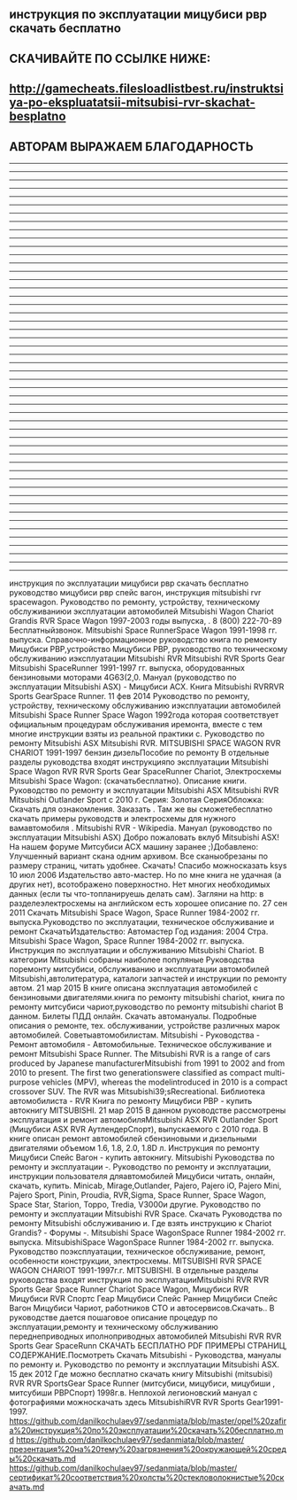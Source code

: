 инструкция по эксплуатации мицубиси рвр скачать бесплатно
--------------------------------------------------
СКАЧИВАЙТЕ ПО ССЫЛКЕ НИЖЕ:
--------------------------------------------------
http://gamecheats.filesloadlistbest.ru/instruktsiya-po-ekspluatatsii-mitsubisi-rvr-skachat-besplatno
--------------------------------------------------
АВТОРАМ ВЫРАЖАЕМ БЛАГОДАРНОСТЬ
--------------------------------------------------
--------------------------------------------------
--------------------------------------------------
--------------------------------------------------
--------------------------------------------------
--------------------------------------------------
--------------------------------------------------
--------------------------------------------------
--------------------------------------------------
--------------------------------------------------
--------------------------------------------------
--------------------------------------------------
--------------------------------------------------
--------------------------------------------------
--------------------------------------------------
--------------------------------------------------
--------------------------------------------------
--------------------------------------------------
--------------------------------------------------
--------------------------------------------------
--------------------------------------------------
--------------------------------------------------
--------------------------------------------------
--------------------------------------------------
--------------------------------------------------
--------------------------------------------------
--------------------------------------------------
--------------------------------------------------
--------------------------------------------------
--------------------------------------------------
--------------------------------------------------
--------------------------------------------------
--------------------------------------------------
--------------------------------------------------
--------------------------------------------------
--------------------------------------------------
--------------------------------------------------
--------------------------------------------------
--------------------------------------------------
--------------------------------------------------
--------------------------------------------------
--------------------------------------------------
--------------------------------------------------
--------------------------------------------------
--------------------------------------------------
--------------------------------------------------
--------------------------------------------------
--------------------------------------------------
--------------------------------------------------
--------------------------------------------------
--------------------------------------------------
инструкция по эксплуатации мицубиси рвр скачать бесплатно руководство мицубиси рвр  спейс вагон, инструкция mitsubishi rvr  spacewagon.  Руководство по ремонту, устройству, техническому обслуживаниюи эксплуатации автомобилей Mitsubishi Wagon  Chariot  Grandis  RVR Space Wagon 1997-2003 годы выпуска, . 8 (800) 222-70-89  Бесплатныйзвонок. Mitsubishi Space RunnerSpace Wagon 1991-1998 гг. выпуска. Справочно-информационное руководство книга по ремонту Мицубиси РВР,устройство Мицубиси РВР, руководство по техническому обслуживанию иэксплуатации Mitsubishi RVR  Mitsubishi RVR Sports Gear  Mitsubishi SpaceRunner 1991-1997 гг. выпуска, оборудованных бензиновыми моторами 4G63(2,0. Мануал (руководство по эксплуатации Mitsubishi ASX) - Мицубиси АСХ. Книга Mitsubishi RVRRVR Sports GearSpace Runner. 11 фев 2014  Руководство по ремонту, устройству, техническому обслуживанию иэксплуатации автомобилей Mitsubishi Space Runner  Space Wagon 1992года  которая соответствует официальным процедурам обслуживания иремонта, вместе с тем многие инструкции взяты из реальной практики с. Руководство по ремонту Mitsubishi ASX  Mitsubishi RVR. MITSUBISHI SPACE WAGON  RVR  CHARIOT 1991-1997 бензин  дизельПособие по ремонту  В отдельные разделы руководства входят инструкцияпо эксплуатации Mitsubishi Space Wagon  RVR  RVR Sports Gear  SpaceRunner  Chariot,  Электросхемы Mitsubishi Space Wagon: (скачатьбесплатно). Описание книги. Руководство по ремонту и эксплуатации Mitsubishi ASX Mitsubishi RVR  Mitsubishi Outlander Sport с 2010 г. Серия: Золотая СерияОбложка:  Скачать для ознакомления. Заказать . Там же вы сможетебесплатно скачать примеры руководств и электросхемы для нужного вамавтомобиля . Mitsubishi RVR - Wikipedia. Мануал (руководство по эксплуатации Mitsubishi ASX) Добро пожаловать вклуб Mitsubishi ASX! На нашем форуме Митсубиси АСХ  машину заранее ;)Добавлено: Улучшенный вариант скана одним архивом. Все сканыобрезаны по размеру страниц, читать удобнее. Скачать! Спасибо можносказать ksys
10 июл 2006  Издательство авто-мастер. Но по мне книга не удачная (а других нет), всотображено поверхностно. Нет многих необходимых данных (если ты что-топланируешь делать сам). Загляни на http: в разделеэлектросхемы на английском есть хорошее описание по. 27 сен 2011  Скачать Mitsubishi Space Wagon, Space Runner 1984-2002 гг. выпуска.Руководство по эксплуатации, техническое обслуживание и ремонт СкачатьИздательство: Автомастер Год издания: 2004 Стра. Mitsubishi Space Wagon, Space Runner 1984-2002 гг. выпуска. Инструкция по эксплуатации и обслуживанию Mitsubishi Chariot. В категории Mitsubishi собраны наиболее популяные Руководства поремонту митсубиси, обслуживанию и эксплуатации автомобилей Mitsubishi,автолитература, каталоги запчастей и инструкции по ремонту автом. 21 мар 2015  В книге описана эксплуатация автомобилей с бензиновыми двигателями.книга по ремонту mitsubishi chariot, книга по ремонту митсубиси чариот,руководство по ремонту mitsubishi chariot В данном. Билеты ПДД онлайн. Скачать автомануалы. Подробные описания о ремонте, тех. обслуживании, устройстве различных марок автомобилей. Советыавтомобилистам. Mitsubishi - Руководства - Ремонт автомобиля - Автомобильные. Техническое обслуживание и ремонт Mitsubishi Space Runner. The Mitsubishi RVR is a range of cars produced by Japanese manufacturerMitsubishi from 1991 to 2002 and from 2010 to present. The first two generationswere classified as compact multi-purpose vehicles (MPV), whereas the modelintroduced in 2010 is a compact crossover SUV. The RVR was Mitsubishi39;sRecreational. Библиотека автомобилиста - RVR
Книга по ремонту Мицубиси РВР - купить автокнигу MITSUBISHI. 21 мар 2015  В данном руководстве рассмотрены эксплуатация и ремонт автомобиляMitsubishi ASX  RVR  Outlander Sport (Мицубиси ASX  RVR  АутлендерСпорт), выпускаемого с 2010 года. В книге описан ремонт автомобилей сбензиновыми и дизельными двигателями объемом 1.6, 1.8, 2.0, 1.8D л. Инструкция по ремонту Мицубиси Спейс Вагон - купить автокнигу. Mitsubishi Руководства по ремонту и эксплуатации -. Руководство по ремонту и эксплуатации, инструкции пользователя дляавтомобилей Мицубиси читать, онлайн, скачать, купить.  Minicab, Mirage,Outlander, Pajero, Pajero iO, Pajero Mini, Pajero Sport, Pinin, Proudia, RVR,Sigma, Space Runner, Space Wagon, Space Star, Starion, Toppo, Tredia, V3000и другие. Руководство по ремонту и эксплуатации Mitsubishi RVR  Space. Скачать Руководства по ремонту Mitsubishi обслуживанию и. Где взять инструкцию к Chariot Grandis? - Форумы -. Mitsubishi Space WagonSpace Runner 1984-2002 гг. выпуска. MitsubishiSpace WagonSpace Runner 1984-2002 гг. выпуска. Руководство поэксплуатации, техническое обслуживание, ремонт, особенности конструкции, электросхемы.  MITSUBISHI RVR  SPACE WAGON  CHARIOT 1991-1997г.г. MITSUBISHI. В отдельные разделы руководства входят инструкция по эксплуатацииMitsubishi RVR  RVR Sports Gear  Space Runner  Chariot  Space Wagon, Мицубиси RVR  Мицубиси RVR Спортс Геар  Мицубиси Спейс Раннер Мицубиси Спейс Вагон  Мицубиси Чариот, работников СТО и автосервисов.Скачать.. В руководстве дается пошаговое описание процедур по эксплуатации,ремонту и техническому обслуживанию переднеприводных иполноприводных автомобилей Mitsubishi RVR  RVR Sports Gear  SpaceRunn  СКАЧАТЬ БЕСПЛАТНО PDF ПРИМЕРЫ СТРАНИЦ, СОДЕРЖАНИЕ.Посмотреть
Скачать Mitsubishi - Руководства, мануалы по ремонту и. Руководство по ремонту и эксплуатации Mitsubishi ASX. 15 дек 2012  Где можно бесплатно скачать книгу Mitsubishi (mitsubisi) RVR  RVR SportsGear  Space Runner (митсубиси, мицубиси, мицубиши , митсубиши РВРСпорт) 1998г.в.  Неплохой легионовский мануал с фотографиями можноскачать здесь MitsubishiRVR  RVR Sports Gear1991-1997.
https://github.com/danilkochulaev97/sedanmiata/blob/master/opel%20zafira%20инструкция%20по%20эксплуатации%20скачать%20бесплатно.md
https://github.com/danilkochulaev97/sedanmiata/blob/master/презентация%20на%20тему%20загрязнения%20окружающей%20среды%20скачать.md
https://github.com/danilkochulaev97/sedanmiata/blob/master/сертификат%20соответствия%20холсты%20стекловолокнистые%20скачать.md